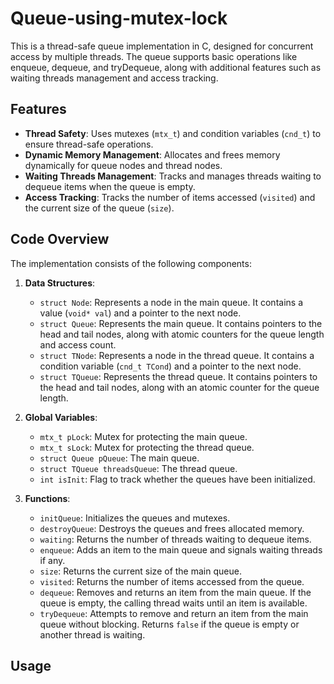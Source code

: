 # Queue-using-mutex-lock

This is a thread-safe queue implementation in C, designed for concurrent access by multiple threads. The queue supports basic operations like enqueue, dequeue, and tryDequeue, along with additional features such as waiting threads management and access tracking.

## Features

- **Thread Safety**: Uses mutexes (`mtx_t`) and condition variables (`cnd_t`) to ensure thread-safe operations.
- **Dynamic Memory Management**: Allocates and frees memory dynamically for queue nodes and thread nodes.
- **Waiting Threads Management**: Tracks and manages threads waiting to dequeue items when the queue is empty.
- **Access Tracking**: Tracks the number of items accessed (`visited`) and the current size of the queue (`size`).

## Code Overview

The implementation consists of the following components:

1. **Data Structures**:
   - `struct Node`: Represents a node in the main queue. It contains a value (`void* val`) and a pointer to the next node.
   - `struct Queue`: Represents the main queue. It contains pointers to the head and tail nodes, along with atomic counters for the queue length and access count.
   - `struct TNode`: Represents a node in the thread queue. It contains a condition variable (`cnd_t TCond`) and a pointer to the next node.
   - `struct TQueue`: Represents the thread queue. It contains pointers to the head and tail nodes, along with an atomic counter for the queue length.

2. **Global Variables**:
   - `mtx_t pLock`: Mutex for protecting the main queue.
   - `mtx_t sLock`: Mutex for protecting the thread queue.
   - `struct Queue pQueue`: The main queue.
   - `struct TQueue threadsQueue`: The thread queue.
   - `int isInit`: Flag to track whether the queues have been initialized.

3. **Functions**:
   - `initQueue`: Initializes the queues and mutexes.
   - `destroyQueue`: Destroys the queues and frees allocated memory.
   - `waiting`: Returns the number of threads waiting to dequeue items.
   - `enqueue`: Adds an item to the main queue and signals waiting threads if any.
   - `size`: Returns the current size of the main queue.
   - `visited`: Returns the number of items accessed from the queue.
   - `dequeue`: Removes and returns an item from the main queue. If the queue is empty, the calling thread waits until an item is available.
   - `tryDequeue`: Attempts to remove and return an item from the main queue without blocking. Returns `false` if the queue is empty or another thread is waiting.

## Usage
